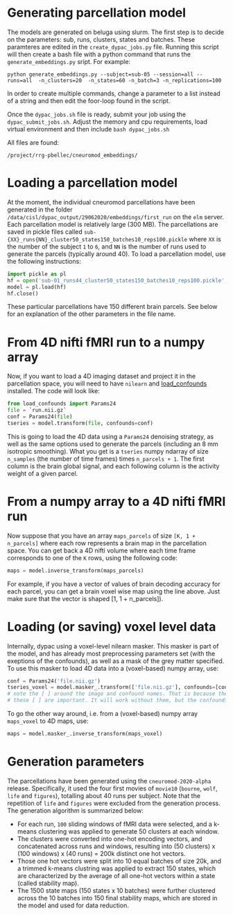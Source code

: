 # Generating parcellation model
The models are generated on beluga using slurm. The first step is to decide on the parameters: sub, runs, clusters, states and batches. These paramteres are edited in the `create_dypac_jobs.py` file. Running this script will then create a bash file with a python command that runs the `generate_embeddings.py` sript. For example:

`python generate_embeddings.py --subject=sub-05 --session=all --runs=all  -n_clusters=20  -n_states=60 -n_batch=3 -n_replications=100`

In order to create multiple commands, change a parameter to a list instead of a string and then edit the foor-loop found in the script. 

Once the `dypac_jobs.sh` file is ready, submit your job using the `dypac_submit_jobs.sh`. Adjust the memory and cpu requirements, load virtual environment and then include `bash dypac_jobs.sh`


All files are found:

`/project/rrg-pbellec/cneuromod_embeddings/`



# Loading a parcellation model
At the moment, the individual cneuromod parcellations have been generated in the folder `/data/cisl/dypac_output/29062020/embeddings/first_run` on the `elm` server. Each parcellation model is relatively large (300 MB). The parcellations are saved in pickle files called `sub-{XX}_runs{NN}_cluster50_states150_batches10_reps100.pickle` where `XX` is the number of the subject `1` to `6`, and `NN` is the number of runs used to generate the parcels (typically around 40). To load a parcellation model, use the following instructions:
```python  
import pickle as pl
hf = open('sub-01_runs44_cluster50_states150_batches10_reps100.pickle', 'rb')
model = pl.load(hf)
hf.close()
```
These particular parcellations have 150 different brain parcels. See below for an explanation of the other parameters in the file name. 

# From 4D nifti fMRI run to a numpy array
Now, if you want to load a 4D imaging dataset and project it in the parcellation space, you will need to have `nilearn` and [load_confounds](https://github.com/SIMEXP/load_confounds) installed. The code will look like:
```python 
from load_confounds import Params24
file = `run.nii.gz`
conf = Params24(file)
tseries = model.transform(file, confounds=conf) 
``` 
This is going to load the 4D data using a `Params24` denoising strategy, as well as the same options used to generate the parcels (including an 8 mm isotropic smoothing). What you get is a `tseries` numpy ndarray of size `n_samples` (the number of time frames) times `n_parcels + 1`. The first column is the brain global signal, and each following column is the activity weight of a given parcel.

# From a numpy array to a 4D nifti fMRI run 
Now suppose that you have an array `maps_parcels` of size `[K, 1 + n_parcels]` where each row represents a brain map in the parcellation space. You can get back a 4D nifti volume where each time frame corresponds to one of the `K` rows, using the following code:
```python 
maps = model.inverse_transform(maps_parcels) 
``` 
For example, if you have a vector of values of brain decoding accuracy for each parcel, you can get a brain voxel wise map using the line above. Just make sure that the vector is shaped [1, 1 + n_parcels]). 

# Loading (or saving) voxel level data
Internally, dypac using a voxel-level nilearn masker. This masker is part of the model, and has already most preprocessing parameters set (with the exeptions of the confounds), as well as a mask of the grey matter specified. To use this masker to load 4D data into a (voxel-based) numpy array, use:
```python
conf = Params24('file.nii.gz')
tseries_voxel = model.masker_.transform(['file.nii.gz'], confounds=[conf])  
# note the [ ] around the image and confound names. That is because the dypac masker is a MultiNiftiMasker.
# these [ ] are important. It will work without them, but the confounds will not get properly regressed!
``` 
To go the other way around, i.e. from a (voxel-based) numpy array `maps_voxel` to 4D maps, use:
```python 
maps = model.masker_.inverse_transform(maps_voxel) 
``` 

# Generation parameters 
The parcellations have been generated using the `cneuromod-2020-alpha` release. Specifically, it used the four first movies of `movie10` (`bourne`, `wolf`, `life` and `figures`), totalling about 40 runs per subject. Note that the repetition of `life` and `figures` were excluded from the generation process. The generation algorithm is summarized below:
* For each run, `100` sliding windows of fMRI data were selected, and a k-means clustering was applied to generate 50 clusters at each window. 
* The clusters were converted into one-hot encoding vectors, and concatenated across runs and windows, resulting into (50 clusters) x (100 windows) x (40 runs) = 200k distinct one hot vectors. 
* Those one hot vectors were split into 10 equal batches of size 20k, and a trimmed k-means clustring was applied to extract 150 states, which are characterized by the average of all one-hot vectors within a state (called stability map). 
* The 1500 state maps (150 states x 10 batches) were further clustered across the 10 batches into 150 final stability maps, which are stored in the model and used for data reduction.  
